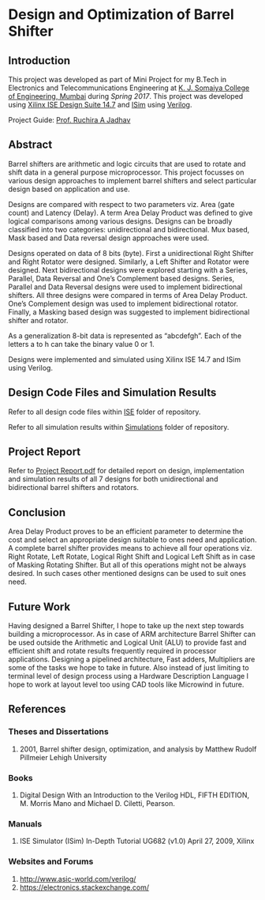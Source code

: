 # Design and Optimization of Barrel Shifter

## Introduction

This project was developed as part of Mini Project for my B.Tech in Electronics and Telecommunications Engineering at [K. J. Somaiya College of Engineering, Mumbai](https://kjsce.somaiya.edu/en) during *Spring 2017*. This project was developed using [Xilinx ISE Design Suite 14.7](https://www.xilinx.com/support/download/index.html/content/xilinx/en/downloadNav/vivado-design-tools/archive-ise.html) and [ISim](https://www.xilinx.com/products/design-tools/isim.html) using [Verilog](https://en.wikipedia.org/wiki/Verilog).

Project Guide: [Prof. Ruchira A Jadhav](https://kjsce.somaiya.edu/en/view-member/160154?type=faculty)

## Abstract

Barrel shifters are arithmetic and logic circuits that are used to rotate and shift data in a general purpose microprocessor. This project focusses on various design approaches to implement barrel shifters and select particular design based on application and use.

Designs are compared with respect to two parameters viz. Area (gate count) and Latency (Delay). A term Area Delay Product was defined to give logical comparisons among various designs. Designs can be broadly classified into two categories: unidirectional and bidirectional. Mux based, Mask based and Data reversal design approaches were used.

Designs operated on data of 8 bits (byte). First a unidirectional Right Shifter and Right Rotator were designed. Similarly, a Left Shifter and Rotator were designed. Next bidirectional designs were explored starting with a Series, Parallel, Data Reversal and One’s Complement based designs. Series, Parallel and Data Reversal designs were used to implement bidirectional shifters. All three designs were compared in terms of Area Delay Product. One’s Complement design was used to implement bidirectional rotator. Finally, a Masking based design was suggested to implement bidirectional shifter and rotator.

As a generalization 8-bit data is represented as “abcdefgh”. Each of the letters a to h can take the binary value 0 or 1.

Designs were implemented and simulated using Xilinx ISE 14.7 and ISim using Verilog.

## Design Code Files and Simulation Results

Refer to all design code files within [ISE](./ISE/) folder of repository.

Refer to all simulation results within [Simulations](./Simulations/) folder of repository.

## Project Report

Refer to [Project Report.pdf](./Project%20Report.pdf) for detailed report on design, implementation and simulation results of all 7 designs for both unidirectional and bidirectional barrel shifters and rotators.

## Conclusion

Area Delay Product proves to be an efficient parameter to determine the cost and select an appropriate design suitable to ones need and application. A complete barrel shifter provides means to achieve all four operations viz. Right Rotate, Left Rotate, Logical Right Shift and Logical Left Shift as in case of Masking Rotating Shifter. But all of this operations might not be always desired. In such cases other mentioned designs can be used to suit ones need.

## Future Work

Having designed a Barrel Shifter, I hope to take up the next step towards building a microprocessor. As in case of ARM architecture Barrel Shifter can be used outside the Arithmetic and Logical Unit (ALU) to provide fast and efficient shift and rotate results frequently required in processor applications. Designing a pipelined architecture, Fast adders, Multipliers are some of the tasks we hope to take in future. Also instead of just limiting to terminal level of design process using a Hardware Description Language I hope to work at layout level too using CAD tools like Microwind in future.

## References

### Theses and Dissertations

1. 2001, Barrel shifter design, optimization, and analysis by Matthew Rudolf Pillmeier Lehigh University

### Books

1. Digital Design With an Introduction to the Verilog HDL, FIFTH EDITION, M. Morris Mano and Michael D. Ciletti, Pearson.

### Manuals

1. ISE Simulator (ISim) In-Depth Tutorial UG682 (v1.0) April 27, 2009, Xilinx

### Websites and Forums

1. http://www.asic-world.com/verilog/
2. https://electronics.stackexchange.com/